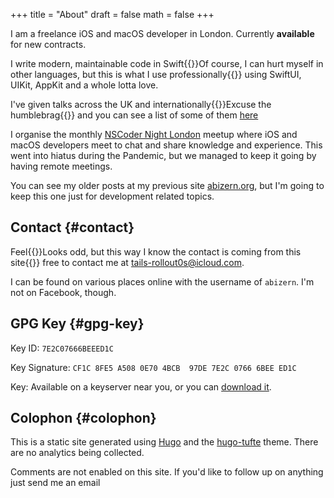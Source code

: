 +++
title = "About"
draft = false
math = false
+++

I am a freelance iOS and macOS developer in London. Currently **available** for new contracts.

I write modern, maintainable code in Swift{{<marginnote>}}Of course, I can hurt myself in other languages, but this is what I use professionally{{</marginnote>}} using SwiftUI, UIKit, AppKit and a whole lotta love.

I've given talks across the UK and internationally{{<sidenote>}}Excuse the humblebrag{{</sidenote>}} and you can see a list of some of them [here](/talks)

I organise the monthly [NSCoder Night London](https://nscodernightlondon.com) meetup where iOS and macOS developers meet to chat and share knowledge and experience. This went into hiatus during the Pandemic, but we managed to keep it going by having remote meetings.

You can see my older posts at my previous site [abizern.org](https://abizern.org), but I'm going to keep this one just for development related topics.


## Contact {#contact}

Feel{{<marginnote>}}Looks odd, but this way I know the contact is coming from this site{{</marginnote>}} free to contact me at [tails-rollout0s@icloud.com](mailto://tails-rollout0s@icloud.com).

I can be found on various places online with the username of `abizern`. I'm not on Facebook, though.


## GPG Key {#gpg-key}

Key ID: `7E2C07666BEEED1C`

Key Signature: `CF1C 8FE5 A508 0E70 4BCB  97DE 7E2C 0766 6BEE ED1C`

Key: Available on a keyserver near you, or you can [download it](/res/GPGKey.asc).


## Colophon {#colophon}

This is a static site generated using [Hugo](https://gohugo.io) and the [hugo-tufte](https://hugo-tufte.netlify.app) theme. There are no analytics being collected.

Comments are not enabled on this site. If you'd like to follow up on anything just send me an email
